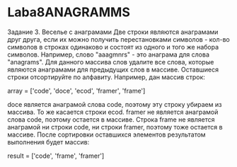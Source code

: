 # Laba8ANAGRAMMS
Задание 3. Веселье с анаграмами
Две строки являются анаграмами друг друга, если их можно получить перестановками символов - кол-во символов в строках одинаково и состоят из одного и того же набора символов. Например, слово "aaagmnrs" - это анаграма для слова "anagrams". Для данного массива слов удалите все слова, которые являются анаграмами для предыдущих слов в массиве. Оставшиеся строки отсортируйте по алфавиту.
Например, дан массив строк:

array = ['code', 'doce', 'ecod', 'framer', 'frame']


doce является анаграмой слова code, поэтому эту строку убираем из массива. То же касается строки ecod. framer не является анаграмой слова code, поэтому остается в массиве. Строка frame не является анаграмой ни строки code, ни строки framer, поэтому тоже остается в массиве.
После сортировки оставшихся элементов результатом выполнения будет массив:

result = ['code', 'frame', 'framer']
